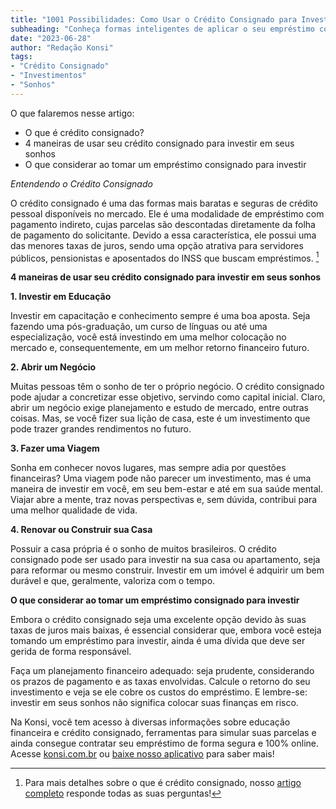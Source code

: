 ```yaml
---
title: "1001 Possibilidades: Como Usar o Crédito Consignado para Investir em Seus Sonhos"
subheading: "Conheça formas inteligentes de aplicar o seu empréstimo consignado."
date: "2023-06-28"
author: "Redação Konsi"
tags:
- "Crédito Consignado"
- "Investimentos"
- "Sonhos"
---
```


O que falaremos nesse artigo:
- O que é crédito consignado?
- 4 maneiras de usar seu crédito consignado para investir em seus sonhos
- O que considerar ao tomar um empréstimo consignado para investir

*Entendendo o Crédito Consignado*

O crédito consignado é uma das formas mais baratas e seguras de crédito pessoal disponíveis no mercado. Ele é uma modalidade de empréstimo com pagamento indireto, cujas parcelas são descontadas diretamente da folha de pagamento do solicitante. Devido a essa característica, ele possui uma das menores taxas de juros, sendo uma opção atrativa para servidores públicos, pensionistas e aposentados do INSS que buscam empréstimos. [^1^]

**4 maneiras de usar seu crédito consignado para investir em seus sonhos**

**1. Investir em Educação**

Investir em capacitação e conhecimento sempre é uma boa aposta. Seja fazendo uma pós-graduação, um curso de línguas ou até uma especialização, você está investindo em uma melhor colocação no mercado e, consequentemente, em um melhor retorno financeiro futuro.

**2. Abrir um Negócio**

Muitas pessoas têm o sonho de ter o próprio negócio. O crédito consignado pode ajudar a concretizar esse objetivo, servindo como capital inicial. Claro, abrir um negócio exige planejamento e estudo de mercado, entre outras coisas. Mas, se você fizer sua lição de casa, este é um investimento que pode trazer grandes rendimentos no futuro.

**3. Fazer uma Viagem**

Sonha em conhecer novos lugares, mas sempre adia por questões financeiras? Uma viagem pode não parecer um investimento, mas é uma maneira de investir em você, em seu bem-estar e até em sua saúde mental. Viajar abre a mente, traz novas perspectivas e, sem dúvida, contribui para uma melhor qualidade de vida.

**4. Renovar ou Construir sua Casa**

Possuir a casa própria é o sonho de muitos brasileiros. O crédito consignado pode ser usado para investir na sua casa ou apartamento, seja para reformar ou mesmo construir. Investir em um imóvel é adquirir um bem durável e que, geralmente, valoriza com o tempo.

**O que considerar ao tomar um empréstimo consignado para investir**

Embora o crédito consignado seja uma excelente opção devido às suas taxas de juros mais baixas, é essencial considerar que, embora você esteja tomando um empréstimo para investir, ainda é uma dívida que deve ser gerida de forma responsável.

Faça um planejamento financeiro adequado: seja prudente, considerando os prazos de pagamento e as taxas envolvidas. Calcule o retorno do seu investimento e veja se ele cobre os custos do empréstimo. E lembre-se: investir em seus sonhos não significa colocar suas finanças em risco.

Na Konsi, você tem acesso à diversas informações sobre educação financeira e crédito consignado, ferramentas para simular suas parcelas e ainda consegue contratar seu empréstimo de forma segura e 100% online. Acesse [konsi.com.br](http://konsi.com.br) ou [baixe nosso aplicativo](http://konsi.com.br/download) para saber mais!

[^1^]: Para mais detalhes sobre o que é crédito consignado, nosso [artigo completo](http://konsi.com.br/postagens/o-guia-definitivo-sobre-crdito-consignado-para-servidor-pblico-novato) responde todas as suas perguntas!
